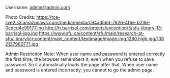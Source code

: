 Username: admin@admin.com

Photo Credits:
https://tce-live2.s3.amazonaws.com/media/media/c94ad56d-7926-4f6e-b236-0cdcd4e99177.jpg
http://fr.barrisol.com/projets/exception/5/sfu-library-13-barrisol-jpg.jpg
https://www.sfu.ca/content/sfu/main/research-at-sfu/library/jcr:content/main_content/textimage/image.img.1280.high.jpg/1382137960771.jpg

Admin Restriction Note:
When user name and password is entered correctly the first time, the browser remembers it,
even when you refuse to save password. So it automatically loads the page after that.
When user name and password is entered incorrectly, you cannot to go the admin page.